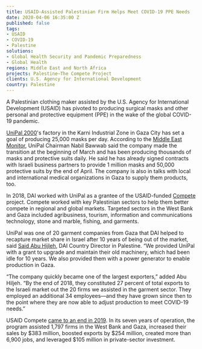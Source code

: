 ```yaml
---
title: USAID-Assisted Palestinian Firm Helps Meet COVID-19 PPE Needs
date: 2020-04-06 16:35:00 Z
published: false
tags:
- USAID
- COVID-19
- Palestine
solutions:
- Global Health Security and Pandemic Preparedness
- Global Health
regions: Middle East and North Africa
projects: Palestine—The Compete Project
clients: U.S. Agency for International Development
country: Palestine
---
```


A Palestinian clothing maker assisted by the U.S. Agency for International Development (USAID) has pivoted to producing surgical masks and other personal and protective equipment (PPE) in the wake of the global COVID-19 pandemic. 

[UniPal 2000](https://www.timesofisrael.com/palestinians-transform-factories-into-mask-manufacturing-plants-as-virus-spreads/)'s factory in the Karni Industrial Zone in Gaza City has set a goal of producing 25,000 masks per day. According to the [Middle East Monitor](https://www.middleeastmonitor.com/20200327-palestinians-manufacturing-masks-for-israel-instead-of-clothing-as-coronavirus-spreads/?fbclid=IwAR32G-aTRD7QHURKVtve6VKUK5xVb9KUL4I-TZW4Nohv6zJC1Vft9luVdz8), UniPal Chairman Nabil Bawwab said the company made the transition at the beginning of March and has been producing thousands of masks and protective suits daily. He said he has already signed contracts with Israeli business partners to provide 1 million masks and 50,000 protective suits by the end of April. The company is also in talks with local and international medical organizations in Gaza to supply them products, too.

In 2018, DAI worked with UniPal as a grantee of the USAID-funded [Compete](https://www.dai.com/our-work/projects/palestine-compete-project) project. Compete worked with key Palestinian sectors to help them better compete in regional and global markets. Targeted sectors in the West Bank and Gaza included agribusiness, tourism, information and communications technology, stone and marble, fishing, and garments. 

UniPal was one of 20 garment companies from Gaza that DAI helped to recapture market share in Israel after 10 years of being out of the market, said [Said Abu Hijleh](https://www.dai.com/who-we-are/our-team/said-abu-hijleh), DAI Country Director in Palestine. “We provided UniPal with a grant to upgrade and maintain their old machinery, which had been idle for 10 years. We also provided them with a power generator to enable production in Gaza.

“The company quickly became one of the largest exporters,” added Abu Hiljeh. “By the end of 2018, they constituted 27 percent of total exports to the Israeli market out the 20 firms we assisted in the garment sector. They employed an additional 34 employees—and they have grown since then to the point where they are now able to adjust production to meet COVID-19 needs.”

USAID Compete [came to an end in 2019](https://dai-global-developments.com/articles/hard-fought-wins-reaffirm-the-value-of-working-with-palestines-private-sector). In its seven years of operation, the program assisted 1,797 firms in the West Bank and Gaza, increased their sales by $383 million, boosted exports by $254 million, created more than 6,900 jobs, and leveraged $105 million in private-sector investment.